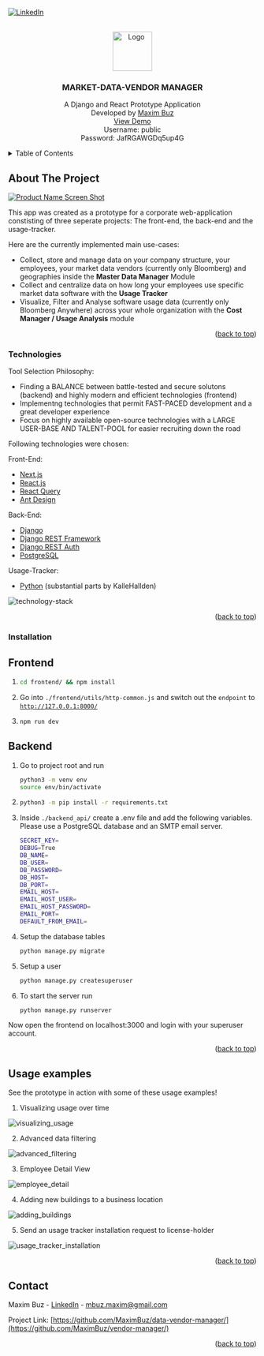 <div id="top"></div>

<!-- PROJECT SHIELDS -->
[![LinkedIn][linkedin-shield]][linkedin-url]




<!-- PROJECT LOGO -->
<br />
<div align="center">
  <img src="images/logo.png" alt="Logo" width="80" height="80">

  <h3 align="center">MARKET-DATA-VENDOR MANAGER</h3>

  <p align="center">
    A Django and React Prototype Application
    <br/>
    Developed by <a href="https://www.linkedin.com/in/maxim-buz-17a2a717b/">Maxim Buz</a>
    <br/>
    <a href="https://vendor-manager.vercel.app/">View Demo</a>
    <br/>
    Username: public
    <br/>
    Password: JafRGAWGDq5up4G
  </p>
</div>



<!-- TABLE OF CONTENTS -->
<details>
  <summary>Table of Contents</summary>
  <ol>
    <li>
      <a href="#about-the-project">About The Project</a>
      <ul>
        <li><a href="#built-with">Built With</a></li>
      </ul>
    </li>
    <li><a href="#usage">Usage</a></li>
    <li><a href="#roadmap">Roadmap</a></li>
    <li><a href="#contact">Contact</a></li>
  </ol>
</details>



<!-- ABOUT THE PROJECT -->
## About The Project

[![Product Name Screen Shot][product-screenshot]](https://vendor-manager.vercel.app/)

This app was created as a prototype for a corporate web-application constisting of three seperate projects: The front-end, the back-end and the usage-tracker.

Here are the currently implemented main use-cases:
* Collect, store and manage data on your company structure, your employees, your market data vendors (currently only Bloomberg) and geographies inside the **Master Data Manager** Module
* Collect and centralize data on how long your employees use specific market data software with the **Usage Tracker**
* Visualize, Filter and Analyse software usage data (currently only Bloomberg Anywhere) across your whole organization with the **Cost Manager / Usage Analysis** module

<p align="right">(<a href="#top">back to top</a>)</p>



### Technologies

Tool Selection Philosophy:
* Finding a BALANCE between battle-tested and secure solutons (backend) and highly modern and efficient technologies (frontend)
* Implementng technologies that permit FAST-PACED development and a great developer experience
* Focus on highly available open-source technologies with a LARGE USER-BASE AND TALENT-POOL for easier recruiting down the road

Following technologies were chosen:

Front-End:
* [Next.js](https://nextjs.org/)
* [React.js](https://reactjs.org/)
* [React Query](https://react-query.tanstack.com/)
* [Ant Design](https://github.com/ant-design/ant-design)

Back-End:
* [Django](https://www.djangoproject.com/)
* [Django REST Framework](https://www.django-rest-framework.org/)
* [Django REST Auth](https://github.com/iMerica/dj-rest-auth)
* [PostgreSQL](https://www.postgresql.org/)

Usage-Tracker:
* [Python](https://www.python.org/) (substantial parts by KalleHallden)

<img src="images/stack.png" alt="technology-stack">

<p align="right">(<a href="#top">back to top</a>)</p>



### Installation

## Frontend
1. ```bash
   cd frontend/ && npm install
   ```
3. Go into <code>./frontend/utils/http-common.js</code> and switch out the <code>endpoint</code> to <code>http://127.0.0.1:8000/</code>
2. ```bash
   npm run dev
   ```
## Backend
1. Go to project root and run
   ```bash
   python3 -m venv env
   source env/bin/activate
   ```
2. ```bash
   python3 -m pip install -r requirements.txt
   ```
3. Inside <code>./backend_api/</code> create a .env file and add the following variables. Please use a PostgreSQL database and an SMTP email server.
   ```bash
   SECRET_KEY=
   DEBUG=True
   DB_NAME=
   DB_USER=
   DB_PASSWORD=
   DB_HOST=
   DB_PORT=
   EMAIL_HOST=
   EMAIL_HOST_USER=
   EMAIL_HOST_PASSWORD=
   EMAIL_PORT=
   DEFAULT_FROM_EMAIL=
   ```
4. Setup the database tables
   ```bash
   python manage.py migrate
   ```
5. Setup a user
   ```bash
   python manage.py createsuperuser
   ```
6. To start the server run
   ```bash
   python manage.py runserver
   ```
   
Now open the frontend on localhost:3000 and login with your superuser account.
<p align="right">(<a href="#top">back to top</a>)</p>



<!-- USAGE EXAMPLES -->
## Usage examples

See the prototype in action with some of these usage examples!

1. Visualizing usage over time
<img src="images/capture-1.gif" alt="visualizing_usage">

2. Advanced data filtering
<img src="images/capture-2.gif" alt="advanced_filtering">

3. Employee Detail View
<img src="images/capture-3.gif" alt="employee_detail">

4. Adding new buildings to a business location
<img src="images/capture-4.gif" alt="adding_buildings">

5. Send an usage tracker installation request to license-holder
<img src="images/capture-5.gif" alt="usage_tracker_installation">

<p align="right">(<a href="#top">back to top</a>)</p>


<!-- CONTACT -->
## Contact

Maxim Buz - [LinkedIn](https://www.linkedin.com/in/maxim-buz-17a2a717b/) - mbuz.maxim@gmail.com

Project Link: [https://github.com/MaximBuz/data-vendor-manager/](https://github.com/MaximBuz/vendor-manager/)

<p align="right">(<a href="#top">back to top</a>)</p>



<!-- MARKDOWN LINKS & IMAGES -->
<!-- https://www.markdownguide.org/basic-syntax/#reference-style-links -->
[linkedin-shield]: https://img.shields.io/badge/-LinkedIn-black.svg?style=for-the-badge&logo=linkedin&colorB=555
[linkedin-url]: https://www.linkedin.com/in/maxim-buz-17a2a717b/
[product-screenshot]: images/screenshot.png
